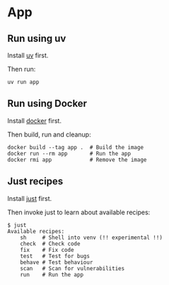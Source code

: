 # App

## Run using uv

Install [uv](https://docs.astral.sh/uv/getting-started/installation/) first.

Then run:
```shell
uv run app
```

## Run using Docker

Install [docker](https://docs.docker.com/get-started/get-docker/) first.

Then build, run and cleanup:
```shell
docker build --tag app .  # Build the image
docker run --rm app       # Run the app
docker rmi app            # Remove the image
```

## Just recipes

Install [just](https://just.systems/man/en/packages.html) first.

Then invoke just to learn about available recipes:
```shell
$ just
Available recipes:
    sh     # Shell into venv (!! experimental !!)
    check  # Check code
    fix    # Fix code
    test   # Test for bugs
    behave # Test behaviour
    scan   # Scan for vulnerabilities
    run    # Run the app
```
